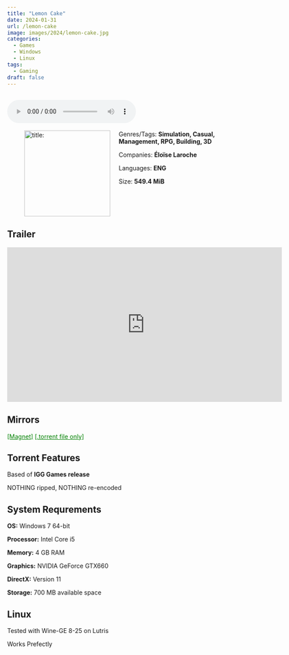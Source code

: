 ```yaml
---
title: "Lemon Cake"
date: 2024-01-31
url: /lemon-cake
image: images/2024/lemon-cake.jpg
categories:
  - Games
  - Windows
  - Linux
tags:
  - Gaming
draft: false
---
```

##
<style>
  body.dark-mode,
  body.dark-mode main * {
    background: url('/images/2024/lemon-cake.avif') center center fixed no-repeat;
    background-size: 100% 100%;
    background-size: cover;
    color: #f5f5f5;
  }
</style>
<script>
    document.addEventListener('DOMContentLoaded', function () {
        var body = document.body;
        var switcher = document.querySelector('.js-toggle');
                body.classList.add('dark-mode');
                // Save user preference in storage
                localStorage.setItem('darkMode', 'true');
            
        });
</script>

<audio controls autoplay>
  <source src="/audio/lemon-cake.mp3" type="audio/mp3">
  Your browser does not support the audio tag.
</audio>⠀⠀⠀
⠀
<figure style="float: left; margin-right: 20px;">
  <img src="/images/2024/lemon-cake.jpg" alt="title: "Cuphead"" style="width: 200px;">
</figure>

Genres/Tags: **Simulation, Casual, Management, RPG, Building, 3D**

Companies: **Éloïse Laroche**

Languages: **ENG**

Size: **549.4 MiB**

# ⠀

## Trailer
<iframe width="640" height="360" src="https://www.youtube.com/embed/-NGoriDlRuk" title="Lemon Cake - Launch Trailer" frameborder="0" allow="accelerometer; autoplay; clipboard-write; encrypted-media; gyroscope; picture-in-picture; web-share" allowfullscreen></iframe>

## Mirrors
<a href="magnet:?xt=urn:btih:HKR4QGYSQH46WJKCGLJNH7HRZJYSWEVV&dn=Lemon%20Cake-Unleashed" style="color: green;">[Magnet]</a>
<a href="https://www.dropbox.com/scl/fi/d7ybf71029pj2l3yrf9a4/Lemon-Cake-Unleashed.torrent?rlkey=teqs6kfjac5roofl2ntbo71ti&dl=1" style="color: green;">[.torrent file only]</a>

## Torrent Features
Based of **IGG Games release**

NOTHING ripped, NOTHING re-encoded

## System Requrements
**OS:** Windows 7 64-bit

**Processor:** Intel Core i5

**Memory:** 4 GB RAM

**Graphics:** NVIDIA GeForce GTX660

**DirectX:** Version 11

**Storage:** 700 MB available space


## Linux

Tested with Wine-GE 8-25 on Lutris

Works Prefectly